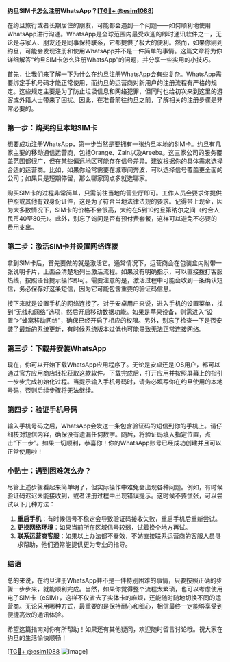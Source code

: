 **约旦SIM卡怎么注册WhatsApp？[[TG💪+ @esim1088](https://t.me/s/esim1088)]**

在约旦旅行或者长期居住的朋友，可能都会遇到一个问题——如何顺利地使用WhatsApp进行沟通。WhatsApp是全球范围内最受欢迎的即时通讯软件之一，无论是与家人、朋友还是同事保持联系，它都提供了极大的便利。然而，如果你刚到约旦，可能会发现注册和使用WhatsApp并不是一件简单的事情。这篇文章将为你详细解答“约旦SIM卡怎么注册WhatsApp”的问题，并分享一些实用的小技巧。

首先，让我们来了解一下为什么在约旦注册WhatsApp会有些复杂。WhatsApp需要绑定手机号码才能正常使用，而约旦的运营商对新用户的注册流程有严格的规定。这些规定主要是为了防止垃圾信息和网络犯罪，但同时也给初次来到这里的游客或外籍人士带来了困扰。因此，在准备前往约旦之前，了解相关的注册步骤是非常必要的。

### 第一步：购买约旦本地SIM卡

想要成功注册WhatsApp，第一步当然是要拥有一张约旦本地的SIM卡。约旦有几家主要的移动通信运营商，包括Orange、Zain以及Areeba。这三家公司的服务覆盖范围都很广，但在某些偏远地区可能存在信号差异。建议根据你的具体需求选择合适的运营商。比如，如果你经常需要在城市间奔波，可以选择信号覆盖更全面的公司；如果只是短期停留，那么哪家网点多就选哪家。

购买SIM卡的过程非常简单，只需前往当地的营业厅即可。工作人员会要求你提供护照或其他有效身份证件，这是为了符合当地法律法规的要求。记得带上现金，因为大多数情况下，SIM卡的价格不会很高，大约在5到10约旦第纳尔之间（约合人民币40至80元）。此外，别忘了询问是否有预付费套餐，这样可以避免不必要的费用支出。

### 第二步：激活SIM卡并设置网络连接

拿到SIM卡后，首先要做的就是激活它。通常情况下，运营商会在包装盒内附带一张说明卡片，上面会清楚地列出激活流程。如果没有明确指示，可以直接拨打客服热线，按照语音提示操作即可。需要注意的是，激活过程中可能会收到一条确认短信，务必保存好这条短信，因为它可能包含重要的验证码信息。

接下来就是设置手机的网络连接了。对于安卓用户来说，进入手机的设置菜单，找到“无线和网络”选项，然后开启移动数据功能。如果是苹果设备，则需进入“设置”>“蜂窝移动网络”，确保已经开启了相应的权限。另外，别忘了检查一下是否安装了最新的系统更新，有时候系统版本过低也可能导致无法正常连接网络。

### 第三步：下载并安装WhatsApp

现在，你可以开始下载WhatsApp应用程序了。无论是安卓还是iOS用户，都可以通过官方应用商店轻松获取这款软件。下载完成后，打开应用并按照屏幕上的指引一步步完成初始化过程。当提示输入手机号码时，请务必填写你在约旦使用的本地号码，否则后续步骤将无法继续。

### 第四步：验证手机号码

输入手机号码之后，WhatsApp会发送一条包含验证码的短信到你的手机上。请仔细核对短信内容，确保没有遗漏任何数字。随后，将验证码填入指定位置，点击“下一步”。如果一切顺利，恭喜你！你的WhatsApp账号已经成功创建并且可以正常使用啦！

### 小贴士：遇到困难怎么办？

尽管上述步骤看起来简单明了，但实际操作中难免会出现各种问题。例如，有时候验证码迟迟未能接收到，或者注册过程中出现错误提示。这时候不要慌张，可以尝试以下几种方法：

1. **重启手机**：有时候信号不稳定会导致验证码接收失败，重启手机后重新尝试。
2. **更换网络环境**：如果当前所在区域信号较弱，试着换个地方再试。
3. **联系运营商客服**：如果以上办法都不奏效，不妨直接联系运营商的客服人员寻求帮助，他们通常能提供更为专业的指导。

### 结语

总的来说，在约旦注册WhatsApp并不是一件特别困难的事情，只要按照正确的步骤一步步来，就能顺利完成。当然，如果你觉得整个流程太繁琐，也可以考虑使用电子SIM卡（eSIM），这样不仅省去了实体卡的麻烦，还能随时随地切换不同的运营商。无论采用哪种方式，最重要的是保持耐心和细心，相信最终一定能够享受到便捷高效的通讯体验。

希望这篇指南对你有所帮助！如果还有其他疑问，欢迎随时留言讨论哦。祝大家在约旦的生活愉快顺畅！

[[TG💪+ @esim1088](https://t.me/s/esim1088) ![Image](https://i.postimg.cc/4NQfJmqS/Snipaste-2025-05-13-00-14-12.png)]